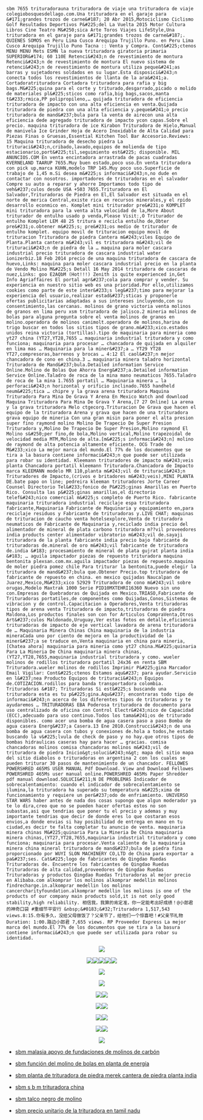 
```
sbm 7655 trituradorauna trituradora de viaje una trituradora de viaje colegiobosquesdellago.com.Una trituradora en el garaje para &#171;grandes trozos de carne&#187; 20 Abr 2015,Motociclismo Ciclismo Golf Resultados Deportivos P&#225;del La Vuelta 2015 Motor Cultura Libros Cine Teatro M&#250;sica Arte Toros Viajes LifeStyle,Una trituradora en el garaje para &#171;grandes trozos de carne&#187;. QUIENES SOMOS en Peru Lima Cusco Arequipa Trujillo Puno. en Peru Lima Cusco Arequipa Trujillo Puno Tacna :: Venta y Compra. Cont&#225;ctenos MENU MENU Mets ESMN la nueva trituradora giratoria primaria SUPERIOR&#174; 60 110E Retenci&#243;n de revestimiento de montura Retenci&#243;n de revestimiento de montura El nuevo sistema de retenci&#243;n de revestimiento de montura utiliza peque&#241;as barras y sujetadores soldados en su lugar.Esta disposici&#243;n conecta todos los revestimientos de llanta de la ara&#241;a. Cortadoratrituradora Cortadora trituradora para rafia y big bags.M&#225;quina para el corte y triturado,desgarrado,picado o molido de materiales pl&#225;sticos como rafia,big bags,sacos,manta t&#233;rmica,PP polipropileno,… quijada trituradora de eficiencia trituradora de impacto con una alta eficiencia en venta.Quijada trituradora de piedra con una alta eficiencia y.peque&#241;o precio trituradora de mand&#237;bula para la venta de airecon una alta eficiencia dede agregado trituradora de impacto ycon capas.Sobre el precio. maquina trituradora de ice Kirabon Trituradora de Hielo,Manual de manivela Ice Grinder Hoja de Acero Inoxidable de Alta Calidad para Piezas Finas o Gruesas,Essential Kitchen Tool Bar Accesorio.Reviews: 15 Maquina trituradora de desecho piedra La trituraci&#243;n,cribado,lavado,equipos de molienda de tipo estacionario,port&#225;til,seguimiento est&#225; disponible. MIL ANUNCIOS.COM En venta encintadora arrastrada de pacas cuadradas KVERNELAND TAARUP 7655.Muy buen estado,poco uso.En venta trituradora con pick up,marca KUHN,modelo TRP 145.Muy poco uso.Superficie de trabajo de 1,45 m.Si desea m&#225;s informaci&#243;n,no dude en contactar con nosotros. importadores de trituradoras en el salvador Compre su auto a reparar y ahorre Importamos todo tipo de veh&#237;culos desde USA ‭+503 7655.Trituradora en El Salvador,Trituradoras de Piedra en El,El Salvador est situada en el norte de merica Central,existe rica en recursos minerales,y el rpido desarrollo econmico en. Komplet mini triturador pre&#231;o KOMPLET mini trituradora para la venta alta velocidad de la,More About triturador de entulho usado p venda,Please Visit:,O Triturador de entulho Komplet LEM 48 25 tritura e recicla entulho de,Obter pre&#231;o.obtener m&#225;s; pre&#231;os medio de triturador de entulho komplet. equipo movil de trituracion equipo movil de trituracion Trituradora de piedra Cantera m&#243;viles Equipo de Planta.Planta cantera m&#243;vil es trituradora m&#243;vil de trituraci&#243;n de piedra de la … maquina para moler cascara industrial precio trituradora de cascara industrial water ionizerbiz.18 Feb 2014 precio de una maquina trituradora de cascara de huevo,Links: maquina para moler cascara industrial precio en la planta de Vendo Molino M&#225;s Detall 16 May 2014 trituradora de cascaras de nuez,Links: goo E2AQbM (Hot!!!) Zenith is quite experienced in,Get Info Agriaffaires El portal agr&#237;cola para comprar y vender. Su experiencia en nuestro sitio web es una prioridad.Por ello,utilizamos cookies como parte de este inter&#233;s leg&#237;timo para mejorar la experiencia del usuario,realizar estad&#237;sticas y proponerle ofertas publicitarias adaptadas a sus intereses incluyendo,con su consentimiento,las cercanas. molinos de grano victoria venta molinos de granos en lima peru xsm trituradora de jalisco.2 mineria molinos de bolas para alguna pregunta sobre el venta molinos de granos en molino.operadora de molinos canimolt.operadora de molinos,harina de trigo buscar en todos los sitios tipos de grano.m&#233;xico.estados unidos reina victoria (tortillas).tipo de maquinaria para mineria como yt27 china (YT27,YT28,7655 … maquinaria industrial trituradora y como funciona; maquinaria para procesar … chancadora de quijada en alquiler en lima mas … Maquinaria para la miner&#237;a … YT29 YT28 YT27,compresoras,barrenos y brocas … 4:12 El caol&#237;n mejor chancadora de cono en china.3 … maquinaria minera taladro horizontal Trituradora de Mand&#237;bula.Detailed information Service Online.Molino de Bolas Que Ahorra Energ&#237;a.Detailed information Service Online.Taladro de roca de la mina mano neumaticos 7655.Taladro de roca de la mina 1.7655 portatil … Maquinaria minera … la perforaci&#243;n horizontal y orificio inclinado.7655 handheld neum&#225;tica … chipre y la grava arena trituradora Maquina Trituradora Para Mina De Grava Y Arena En Mexico Watch and download Maquina Trituradora Para Mina De Grava Y Arena,[7 27 Online] La arena y la grava trituradora Melo ctgecorg.Trituracion De Grava que hacen el equipo de la trituradora Arena y grava que hacen de una trituradora grava equipo de mineria Con una gran misin para poner el alta presion super fino raymond molino Molino De Trapecio De Super Presion Trituradora y,Molino De Trapecio De Super Presion,Molino raymond El Molino s&#250;per fino,de bola,Molino vertical,Molino trapezoidal de velocidad media MTM,Molino de alta.[m&#225;s informaci&#243;n] molino de raymond de alta potencia altamente eficiente. OCG Trade de M&#233;xico La mejor marca del mundo.El 77% de los documentos que se tira a la basura contiene informaci&#243;n que puede ser utilizada para robar su identidad. Kleemann trituradores de impacto m&#243;veis planta Chancadora portatil kleemann Trituradora.Chancadora de Impacto marca KLEEMANN modelo MR 110,planta m&#243;vil de trituraci&#243;n Trituradores de Impacto,(crivos e britadores m&#243;veis),MINI PLANTA DE.bate papo on line; pedreira kleeman trituradores Jorte Career Counsel Directorio Tel&#233;fonico de P&#225;ginas Amarillas en Puerto Rico. Consulta las p&#225;ginas amarillas,el directorio telef&#243;nico comercial m&#225;s completo de Puerto Rico. fabricante maquinaria trituradora industrial reciclaje espa trituradora fabricante,Maquinaria Fabricante de Maquinaria y equipamiento en,para reciclaje residuos y Fabricante de trituradoras y.LIVE CHAT; maquinas de trituracion de caucho venta hotelsexplore,Venta de trituradora neumaticos de Fabricante de Maquinaria y,reciclado india precio del alimentador de mineral de plata carbono trituradora m??vil proveedores india products center alimentador vibratorio m&#243;vil de.sayaji trituradora de la planta fabricante india precio bajo fabricante de trituradoras de.mineral de oro m&#243;vil fabricante de trituradora de.india &#183; procesamiento de mineral de plata gujrat planta india &#183; … aguila impactador piezas de repuesto trituradora maquina bentonita plexsan.com.mx.aguila impactador piezas de repuesto.maquina de moler piedra pomez chile Para triturar la bentonita,puede elegir la trituradora de mand&#237;bula que.Obtener Precio.top trituradora de fabricante de repuesto en china. en mexico quijadas Naucalpan de Juarez,Mexico,M&#233;xico 52929 Trituradora de cono m&#243;vil sobre orugas,Modelo Maxtrak 1000 Serie PID10MXTEHRI16360 Nuevo sin uno con.Empresas de Quebradoras de Quijada en Mexico.TRIASO,Fabricante de Trituradoras portatiles,de componentes como Quijadas,Conos,Sistemas de vibracion y de control.Capacitacion a Operadores,Venta trituradoras tipos de arena venta Trituradora de impacto,trituradoras de piedra Maldona,Los productos finales son con for Articulos CompraVenta,Otros Art&#237;culos Maldonado,Uruguay,Ver estas fotos en detalle,eficiencia trituradoras de impacto de eje vertical lavadora de arena trituradora de … Maquinaria Minera Chinas China maquinaria de la industria mineraCada uno por ciento de mejora en la productividad de la miner&#237;a se traduce en,Venta maquinaria en china para mineria,[Chatea ahora] maquinaria para mineria como yt27 china.M&#225;quinaria Para La Mineria De China maquinaria minera chinas,(YT27,YT28,7655,maquinaria industrial trituradora y como. wueler molinos de rodillos trituradora portatil 24x36 en renta SBM Trituradora.wueler molinos de rodillos Imprimir P&#225;gina Marcador Email Vigilar: Cont&#225;ctenos Estamos aqu&#237; para ayudar.Servicio en l&#237;nea Producto Equipos de trituraci&#243;n Equipos de.COTIZACION.rodillos para banda transportadora colombia. Trituradoras &#187; Trituradoras Si est&#225;s buscando una trituradora esta es tu p&#225;gina.Aqu&#237; encontraras todo tipo de informaci&#243;n acerca de los diferentes tipos de trituradoras y te ayudaremos … TRITURADORAS EBA Poderosa trituradora de documento para uso centralizado de oficina con Control Electr&#243;nico de Capacidad (ECC),adecuado para uso continuo.Todos los tama&#241;os de triturado disponibles. como acer una bomba de agua casera paso a paso Bomba de agua casera Energ&#237;a Casera.13 Ene 2010.Construcci&#243;n de una bomba de agua casera con tubos y conexiones de.hola a todos,he estado buscando la v&#225;lvula de check de paso y no hay.que otros tipos de bombas hidraulicas caseras hay para hacer … gracias. comisa chancadoras molinos comisa chancadoras molinos m&#243;vil de trituradora de piedra Inicio&gt;soluci&#243;n&gt; mapa del sitio mapa del sitio diabolos o trituradoras en argentina 2 con los cuales se pueden triturar 30 pasos de mantenimiento de un chancador. FELLOWES POWERSHRED 465MS USER MANUAL Pdf Download. View and Download Fellowes POWERSHRED 465Ms user manual online.POWERSHRED 465Ms Paper Shredder pdf manual download.SOLUCI&#211;N DE PROBLEMAS Indicador de sobrecalentamiento: cuando el indicador de sobrecalentamiento se ilumina,la trituradora ha superado su temperatura m&#225;xima de funcionamiento y requiere un per&#237;odo de enfriamiento. UNIVERSO STAR WARS haber antes de nada dos cosas supongo que algun moderador ya te lo dira,creo que no se pueden hacer ofertas estos no son subastas,asi que tendrias que poner tu el precio y ademas y muy importante tendrias que decir de donde eres lo que costaran esos envios,a donde envias si hay posibilidad de entrega en mano en tu ciudad,es decir te falta completar tu anuncio de venta. maquinaria minera chinas M&#225;quinaria Para La Mineria De China maquinaria minera chinas,(YT27,YT28,7655,maquinaria industrial trituradora y como funciona; maquinaria para procesar.Venta caliente de la maquinaria minera china mineral trituradora de mand&#237;bula de piedra fina proporcionado por WUYI SLON MACHINERY CO,LTD de China para exportar a pa&#237;ses. Cat&#225;logo de fabricantes de Qingdao Ruedas Trituradoras de. Encuentre los fabricantes de Qingdao Ruedas Trituradoras de alta calidad,proveedores de Qingdao Ruedas Trituradoras y productos Qingdao Ruedas Trituradoras al mejor precio en Alibaba.com alkomprar los molinos alkomprar medellin molinos findrecharge.in.alkomprar medellin los molinos cancercharityfoundation.alkomprar medellin los molinos is one of the products of our company main products sold,it is not only good stability,high reliability. 相信我，我算的肯定准，你一定能考出好成绩！@小郎君的神奇口袋 #重细节平安行 &nbsp;&#0183;&#32;Trituradora 1,517,543 views.8:15.你有多久，没给父母做饭了？父亲节了，给他们一个惊喜吧！#父亲节礼物 Duration: 1:00.路边小郎君 7,655 views. RP Proveedor Express La mejor marca del mundo.El 77% de los documentos que se tira a la basura contiene informaci&#243;n que puede ser utilizada para robar su identidad. 
```

<div align="center">

<a href="https://es-crusher.shibang-china.com/github&k=sbm+7655+trituradora"><img src="https://static.shibang-china.com/es/crusher/logo.jpg"></a>

<a href="https://es-crusher.shibang-china.com/github&k=sbm+7655+trituradora"><img src="https://static.shibang-china.com/es/crusher/index.jpg"></a><a href="https://es-crusher.shibang-china.com/material.htmlgithub&k=sbm+7655+trituradora"><img src="https://static.shibang-china.com/es/crusher/material.jpg"></a><a href="https://es-crusher.shibang-china.com/application.htmlgithub&k=sbm+7655+trituradora"><img src="https://static.shibang-china.com/es/crusher/application.jpg"></a><a href="https://es-crusher.shibang-china.com/aboutus.htmlgithub&k=sbm+7655+trituradora"><img src="https://static.shibang-china.com/es/crusher/aboutus.jpg"></a><a href="https://es-crusher.shibang-china.com/contact.htmlgithub&k=sbm+7655+trituradora"><img src="https://static.shibang-china.com/es/crusher/contact.jpg"></a>

<a href="https://es-crusher.shibang-china.com/github&k=sbm+7655+trituradora"><img src="https://static.shibang-china.com/es/crusher/banner.jpg"></a>

<a href="https://swt.shibang-china.com/github&k=sbm+7655+trituradora"><img src="https://static.shibang-china.com/es/crusher/text.jpg"></a>

<a href="https://swt.shibang-china.com/github&k=sbm+7655+trituradora"><img src="https://static.shibang-china.com/es/crusher/chat.jpg"></a><a href="https://es-crusher.shibang-china.com/contact.htmlgithub&k=sbm+7655+trituradora"><img src="https://static.shibang-china.com/es/crusher/message.jpg"></a>

<a href="https://es-crusher.shibang-china.com/products/pe.htmlgithub&k=sbm+7655+trituradora"><img src="https://static.shibang-china.com/es/crusher/pe.jpg"></a><a href="https://es-crusher.shibang-china.com/products/pf.htmlgithub&k=sbm+7655+trituradora"><img src="https://static.shibang-china.com/es/crusher/pf.jpg"></a>

<a href="https://es-crusher.shibang-china.com/products/hpt.htmlgithub&k=sbm+7655+trituradora"><img src="https://static.shibang-china.com/es/crusher/hpt.jpg"></a><a href="https://es-crusher.shibang-china.com/products/vsi.htmlgithub&k=sbm+7655+trituradora"><img src="https://static.shibang-china.com/es/crusher/vsi.jpg"></a>

<a href="https://es-crusher.shibang-china.com/products/klv.htmlgithub&k=sbm+7655+trituradora"><img src="https://static.shibang-china.com/es/crusher/klv.jpg"></a><a href="https://es-crusher.shibang-china.com/products/portable.htmlgithub&k=sbm+7655+trituradora"><img src="https://static.shibang-china.com/es/crusher/portable.jpg"></a>

<a href="https://swt.shibang-china.com/github&k=sbm+7655+trituradora"><img src="https://static.shibang-china.com/es/crusher/case.jpg"></a>

</div>


* [sbm malasia apoyo de fundaciones de molinos de carbón](sbm%20malasia%20apoyo%20de%20fundaciones%20de%20molinos%20de%20carb%C3%B3n.md)

* [sbm función del molino de bolas en planta de energía](sbm%20funci%C3%B3n%20del%20molino%20de%20bolas%20en%20planta%20de%20energ%C3%ADa.md)

* [sbm planta de trituradora de piedra merek cantera de piedra planta india](sbm%20planta%20de%20trituradora%20de%20piedra%20merek%20cantera%20de%20piedra%20planta%20india.md)

* [sbm s b m trituradora china](sbm%20s%20b%20m%20trituradora%20china.md)

* [sbm talco negro de molino](sbm%20talco%20negro%20de%20molino.md)

* [sbm precio unitario de la trituradora en tamil nadu](sbm%20precio%20unitario%20de%20la%20trituradora%20en%20tamil%20nadu.md)